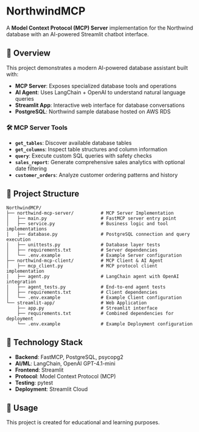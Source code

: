 # NorthwindMCP

A **Model Context Protocol (MCP) Server** implementation for the Northwind database with an AI-powered Streamlit chatbot interface.

## 🌟 Overview

This project demonstrates a modern AI-powered database assistant built with:
- **MCP Server**: Exposes specialized database tools and operations
- **AI Agent**: Uses LangChain + OpenAI to understand natural language queries
- **Streamlit App**: Interactive web interface for database conversations
- **PostgreSQL**: Northwind sample database hosted on AWS RDS



### 🛠️ **MCP Server Tools**
- **`get_tables`**: Discover available database tables
- **`get_columns`**: Inspect table structures and column information
- **`query`**: Execute custom SQL queries with safety checks
- **`sales_report`**: Generate comprehensive sales analytics with optional date filtering
- **`customer_orders`**: Analyze customer ordering patterns and history



## 📁 Project Structure

```
NorthwindMCP/
├── northwind-mcp-server/          # MCP Server Implementation
│   ├── main.py                    # FastMCP server entry point
│   ├── service.py                 # Business logic and tool implementations
│   ├── database.py                # PostgreSQL connection and query execution
│   ├── unittests.py               # Database layer tests
│   ├── requirements.txt           # Server dependencies
│   └── .env.example               # Example Server configuration
├── northwind-mcp-client/          # MCP Client & AI Agent
│   ├── mcp_client.py              # MCP protocol client implementation
│   ├── agent.py                   # LangChain agent with OpenAI integration
│   ├── agent_tests.py             # End-to-end agent tests
│   ├── requirements.txt           # Client dependencies
│   └── .env.example               # Example Client configuration
└── streamlit-app/                 # Web Application
    ├── app.py                     # Streamlit interface
    ├── requirements.txt           # Combined dependencies for deployment
    └── .env.example               # Example Deployment configuration
```


## 🔧 Technology Stack

- **Backend**: FastMCP, PostgreSQL, psycopg2
- **AI/ML**: LangChain, OpenAI GPT-4.1-mini
- **Frontend**: Streamlit
- **Protocol**: Model Context Protocol (MCP)
- **Testing**: pytest
- **Deployment**: Streamlit Cloud


## 📝 Usage
This project is created for educational and learning purposes.
